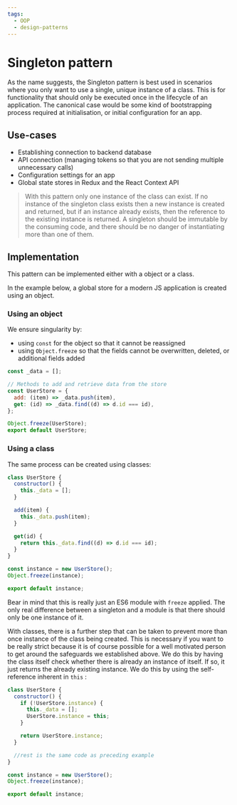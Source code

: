 ```yaml
---
tags:
  - OOP
  - design-patterns
---
```


# Singleton pattern

As the name suggests, the Singleton pattern is best used in scenarios where you
only want to use a single, unique instance of a class. This is for functionality
that should only be executed once in the lifecycle of an application. The
canonical case would be some kind of bootstrapping process required at
initialisation, or initial configuration for an app.

## Use-cases

- Establishing connection to backend database
- API connection (managing tokens so that you are not sending multiple
  unnecessary calls)
- Configuration settings for an app
- Global state stores in Redux and the React Context API

> With this pattern only one instance of the class can exist. If no instance of
> the singleton class exists then a new instance is created and returned, but if
> an instance already exists, then the reference to the existing instance is
> returned. A singleton should be immutable by the consuming code, and there
> should be no danger of instantiating more than one of them.

## Implementation

This pattern can be implemented either with a object or a class.

In the example below, a global store for a modern JS application is created
using an object.

### Using an object

We ensure singularity by:

- using `const` for the object so that it cannot be reassigned
- using `Object.freeze` so that the fields cannot be overwritten, deleted, or
  additional fields added

```js
const _data = [];

// Methods to add and retrieve data from the store
const UserStore = {
  add: (item) => _data.push(item),
  get: (id) => _data.find((d) => d.id === id),
};

Object.freeze(UserStore);
export default UserStore;
```

### Using a class

The same process can be created using classes:

```js
class UserStore {
  constructor() {
    this._data = [];
  }

  add(item) {
    this._data.push(item);
  }

  get(id) {
    return this._data.find((d) => d.id === id);
  }
}

const instance = new UserStore();
Object.freeze(instance);

export default instance;
```

Bear in mind that this is really just an ES6 module with `freeze` applied. The
only real difference between a singleton and a module is that there should only
be one instance of it.

With classes, there is a further step that can be taken to prevent more than
once instance of the class being created. This is necessary if you want to be
really strict because it is of course possible for a well motivated person to
get around the safeguards we established above. We do this by having the class
itself check whether there is already an instance of itself. If so, it just
returns the already existing instance. We do this by using the self-reference
inherent in `this` :

```jsx
class UserStore {
  constructor() {
    if (!UserStore.instance) {
      this._data = [];
      UserStore.instance = this;
    }

    return UserStore.instance;
  }

  //rest is the same code as preceding example
}

const instance = new UserStore();
Object.freeze(instance);

export default instance;
```

